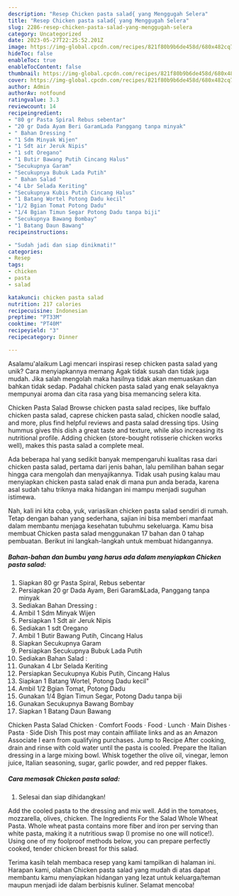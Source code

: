 ```yaml
---
description: "Resep Chicken pasta salad{ yang Menggugah Selera"
title: "Resep Chicken pasta salad{ yang Menggugah Selera"
slug: 2286-resep-chicken-pasta-salad-yang-menggugah-selera
category: Uncategorized
date: 2023-05-27T22:25:52.201Z
image: https://img-global.cpcdn.com/recipes/821f80b9b6de458d/680x482cq70/chicken-pasta-salad-foto-resep-utama.jpg
hideToc: false
enableToc: true
enableTocContent: false
thumbnail: https://img-global.cpcdn.com/recipes/821f80b9b6de458d/680x482cq70/chicken-pasta-salad-foto-resep-utama.jpg
cover: https://img-global.cpcdn.com/recipes/821f80b9b6de458d/680x482cq70/chicken-pasta-salad-foto-resep-utama.jpg
author: Admin
authorAv: notfound
ratingvalue: 3.3
reviewcount: 14
recipeingredient:
- "80 gr Pasta Spiral Rebus sebentar"
- "20 gr Dada Ayam Beri GaramLada Panggang tanpa minyak"
- " Bahan Dressing "
- "1 Sdm Minyak Wijen"
- "1 Sdt air Jeruk Nipis"
- "1 sdt Oregano"
- "1 Butir Bawang Putih Cincang Halus"
- "Secukupnya Garam"
- "Secukupnya Bubuk Lada Putih"
- " Bahan Salad "
- "4 Lbr Selada Keriting"
- "Secukupnya Kubis Putih Cincang Halus"
- "1 Batang Wortel Potong Dadu kecil"
- "1/2 Bgian Tomat Potong Dadu"
- "1/4 Bgian Timun Segar Potong Dadu tanpa biji"
- "Secukupnya Bawang Bombay"
- "1 Batang Daun Bawang"
recipeinstructions:

- "Sudah jadi dan siap dinikmati!"
categories:
- Resep
tags:
- chicken
- pasta
- salad

katakunci: chicken pasta salad 
nutrition: 217 calories
recipecuisine: Indonesian
preptime: "PT33M"
cooktime: "PT40M"
recipeyield: "3"
recipecategory: Dinner

---
```



Asalamu'alaikum Lagi mencari inspirasi resep chicken pasta salad yang unik? Cara menyiapkannya memang Agak tidak susah dan tidak juga mudah. Jika salah mengolah maka hasilnya tidak akan memuaskan dan bahkan tidak sedap. Padahal chicken pasta salad yang enak selayaknya mempunyai aroma dan cita rasa yang bisa memancing selera kita.


Chicken Pasta Salad Browse chicken pasta salad recipes, like buffalo chicken pasta salad, caprese chicken pasta salad, chicken noodle salad, and more, plus find helpful reviews and pasta salad dressing tips. Using hummus gives this dish a great taste and texture, while also increasing its nutritional profile. Adding chicken (store-bought rotisserie chicken works well), makes this pasta salad a complete meal.

Ada beberapa hal yang sedikit banyak mempengaruhi kualitas rasa dari chicken pasta salad, pertama dari jenis bahan, lalu pemilihan bahan segar hingga cara mengolah dan menyajikannya. Tidak usah pusing kalau mau menyiapkan chicken pasta salad enak di mana pun anda berada, karena asal sudah tahu triknya maka hidangan ini mampu menjadi suguhan istimewa.


Nah, kali ini kita coba, yuk, variasikan chicken pasta salad sendiri di rumah. Tetap dengan bahan yang sederhana, sajian ini bisa memberi manfaat dalam membantu menjaga kesehatan tubuhmu sekeluarga. Kamu bisa membuat Chicken pasta salad menggunakan 17 bahan dan 0 tahap pembuatan. Berikut ini langkah-langkah untuk membuat hidangannya.

<!--inarticleads1-->

##### Bahan-bahan dan bumbu yang harus ada dalam menyiapkan Chicken pasta salad:

1. Siapkan 80 gr Pasta Spiral, Rebus sebentar
1. Persiapkan 20 gr Dada Ayam, Beri Garam&amp;Lada, Panggang tanpa minyak
1. Sediakan  Bahan Dressing :
1. Ambil 1 Sdm Minyak Wijen
1. Persiapkan 1 Sdt air Jeruk Nipis
1. Sediakan 1 sdt Oregano
1. Ambil 1 Butir Bawang Putih, Cincang Halus
1. Siapkan Secukupnya Garam
1. Persiapkan Secukupnya Bubuk Lada Putih
1. Sediakan  Bahan Salad :
1. Gunakan 4 Lbr Selada Keriting
1. Persiapkan Secukupnya Kubis Putih, Cincang Halus
1. Siapkan 1 Batang Wortel, Potong Dadu kecil&#34;
1. Ambil 1/2 Bgian Tomat, Potong Dadu
1. Gunakan 1/4 Bgian Timun Segar, Potong Dadu tanpa biji
1. Gunakan Secukupnya Bawang Bombay
1. Siapkan 1 Batang Daun Bawang


Chicken Pasta Salad Chicken · Comfort Foods · Food · Lunch · Main Dishes · Pasta · Side Dish This post may contain affiliate links and as an Amazon Associate I earn from qualifying purchases. Jump to Recipe After cooking, drain and rinse with cold water until the pasta is cooled. Prepare the Italian dressing in a large mixing bowl. Whisk together the olive oil, vinegar, lemon juice, Italian seasoning, sugar, garlic powder, and red pepper flakes. 

<!--inarticleads2-->

##### Cara memasak Chicken pasta salad:


1. Selesai dan siap dihidangkan!

Add the cooled pasta to the dressing and mix well. Add in the tomatoes, mozzarella, olives, chicken. The Ingredients For the Salad Whole Wheat Pasta. Whole wheat pasta contains more fiber and iron per serving than white pasta, making it a nutritious swap (I promise no one will notice!). Using one of my foolproof methods below, you can prepare perfectly cooked, tender chicken breast for this salad. 

Terima kasih telah membaca resep yang kami tampilkan di halaman ini. Harapan kami, olahan Chicken pasta salad yang mudah di atas dapat membantu kamu menyiapkan hidangan yang lezat untuk keluarga/teman maupun menjadi ide dalam berbisnis kuliner. Selamat mencoba!
